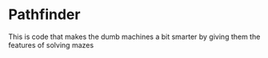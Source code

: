 # Pathfinder
This is code that makes the dumb machines a bit smarter by giving them the features of solving mazes
